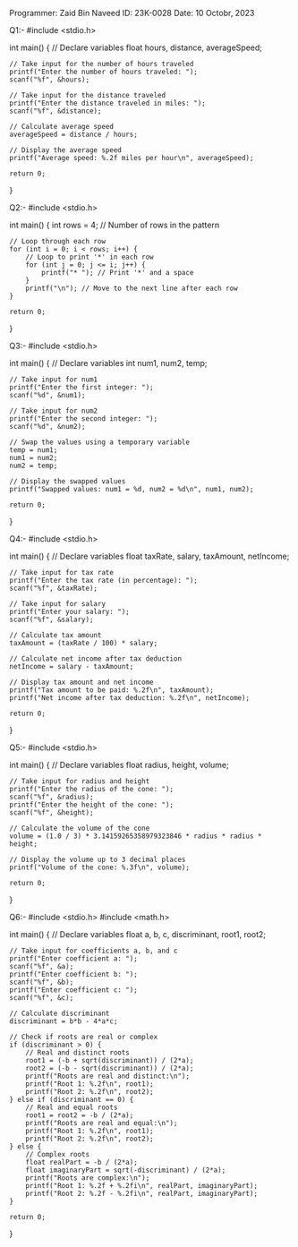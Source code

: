 Programmer: Zaid Bin Naveed
ID: 23K-0028
Date: 10 Octobr, 2023

Q1:-
#include <stdio.h>

int main() {
    // Declare variables
    float hours, distance, averageSpeed;

    // Take input for the number of hours traveled
    printf("Enter the number of hours traveled: ");
    scanf("%f", &hours);

    // Take input for the distance traveled
    printf("Enter the distance traveled in miles: ");
    scanf("%f", &distance);

    // Calculate average speed
    averageSpeed = distance / hours;

    // Display the average speed
    printf("Average speed: %.2f miles per hour\n", averageSpeed);

    return 0;
}

Q2:-
#include <stdio.h>

int main() {
    int rows = 4; // Number of rows in the pattern

    // Loop through each row
    for (int i = 0; i < rows; i++) {
        // Loop to print '*' in each row
        for (int j = 0; j <= i; j++) {
            printf("* "); // Print '*' and a space
        }
        printf("\n"); // Move to the next line after each row
    }

    return 0;
}

Q3:-
#include <stdio.h>

int main() {
    // Declare variables
    int num1, num2, temp;

    // Take input for num1
    printf("Enter the first integer: ");
    scanf("%d", &num1);

    // Take input for num2
    printf("Enter the second integer: ");
    scanf("%d", &num2);

    // Swap the values using a temporary variable
    temp = num1;
    num1 = num2;
    num2 = temp;

    // Display the swapped values
    printf("Swapped values: num1 = %d, num2 = %d\n", num1, num2);

    return 0;
}

Q4:-
#include <stdio.h>

int main() {
    // Declare variables
    float taxRate, salary, taxAmount, netIncome;

    // Take input for tax rate
    printf("Enter the tax rate (in percentage): ");
    scanf("%f", &taxRate);

    // Take input for salary
    printf("Enter your salary: ");
    scanf("%f", &salary);

    // Calculate tax amount
    taxAmount = (taxRate / 100) * salary;

    // Calculate net income after tax deduction
    netIncome = salary - taxAmount;

    // Display tax amount and net income
    printf("Tax amount to be paid: %.2f\n", taxAmount);
    printf("Net income after tax deduction: %.2f\n", netIncome);

    return 0;
}

Q5:-
#include <stdio.h>

int main() {
    // Declare variables
    float radius, height, volume;

    // Take input for radius and height
    printf("Enter the radius of the cone: ");
    scanf("%f", &radius);
    printf("Enter the height of the cone: ");
    scanf("%f", &height);

    // Calculate the volume of the cone
    volume = (1.0 / 3) * 3.14159265358979323846 * radius * radius * height;

    // Display the volume up to 3 decimal places
    printf("Volume of the cone: %.3f\n", volume);

    return 0;
}

Q6:-
#include <stdio.h>
#include <math.h>

int main() {
    // Declare variables
    float a, b, c, discriminant, root1, root2;

    // Take input for coefficients a, b, and c
    printf("Enter coefficient a: ");
    scanf("%f", &a);
    printf("Enter coefficient b: ");
    scanf("%f", &b);
    printf("Enter coefficient c: ");
    scanf("%f", &c);

    // Calculate discriminant
    discriminant = b*b - 4*a*c;

    // Check if roots are real or complex
    if (discriminant > 0) {
        // Real and distinct roots
        root1 = (-b + sqrt(discriminant)) / (2*a);
        root2 = (-b - sqrt(discriminant)) / (2*a);
        printf("Roots are real and distinct:\n");
        printf("Root 1: %.2f\n", root1);
        printf("Root 2: %.2f\n", root2);
    } else if (discriminant == 0) {
        // Real and equal roots
        root1 = root2 = -b / (2*a);
        printf("Roots are real and equal:\n");
        printf("Root 1: %.2f\n", root1);
        printf("Root 2: %.2f\n", root2);
    } else {
        // Complex roots
        float realPart = -b / (2*a);
        float imaginaryPart = sqrt(-discriminant) / (2*a);
        printf("Roots are complex:\n");
        printf("Root 1: %.2f + %.2fi\n", realPart, imaginaryPart);
        printf("Root 2: %.2f - %.2fi\n", realPart, imaginaryPart);
    }

    return 0;
}



